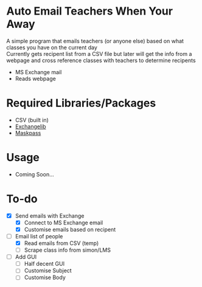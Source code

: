 # Auto Email Teachers When Your Away
A simple program that emails teachers (or anyone else) based on what classes you have on the current day  
Currently gets recipent list from a CSV file but later will get the info from a webpage and cross reference classes with teachers to determine recipents  
- MS Exchange mail
- Reads webpage

# Required Libraries/Packages
- CSV (built in)
- [Exchangelib](https://pypi.org/project/exchangelib/)
- [Maskpass](https://pypi.org/project/maskpass/)

# Usage
- Coming Soon...

# To-do
- [x] Send emails with Exchange
  - [x] Connect to MS Exchange email
  - [x] Customise emails based on recipent
- [ ] Email list of people
  - [x] Read emails from CSV (temp)
  - [ ] Scrape class info from simon/LMS
- [ ] Add GUI
  - [ ] Half decent GUI
  - [ ] Customise Subject
  - [ ] Customise Body